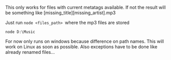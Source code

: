 This only works for files with current metatags available. If not the result will be something like \[missing_title]\[missing_artist].mp3

Just run ``node <files_path> ``where the mp3 files are stored

```
node D:\Music
```

For now only runs on windows because difference on path names. This will work on Linux as soon as possible. Also exceptions have to be done like already renamed files...